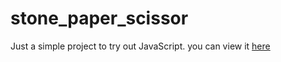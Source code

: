 # stone_paper_scissor
Just a simple project to try out JavaScript.
you can view it [here]("rvaneek.github.io/stone_paper_scissor/")

